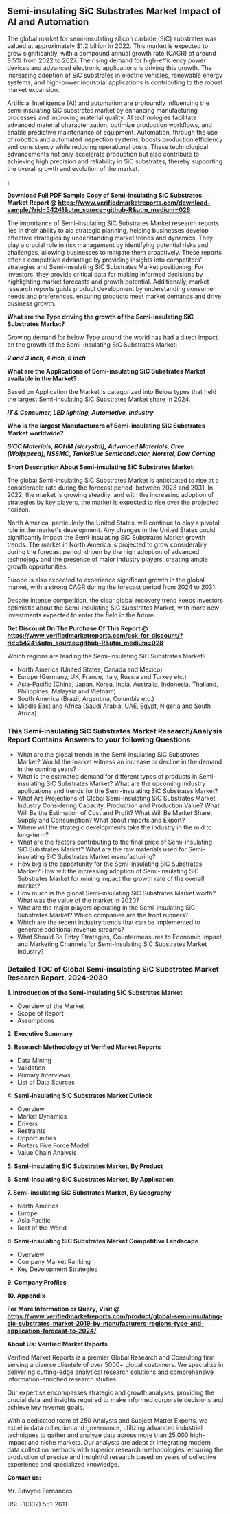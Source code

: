 <h2>Semi-insulating SiC Substrates Market Impact of AI and Automation</h2><p>The global market for semi-insulating silicon carbide (SiC) substrates was valued at approximately $1.2 billion in 2022. This market is expected to grow significantly, with a compound annual growth rate (CAGR) of around 8.5% from 2022 to 2027. The rising demand for high-efficiency power devices and advanced electronic applications is driving this growth. The increasing adoption of SiC substrates in electric vehicles, renewable energy systems, and high-power industrial applications is contributing to the robust market expansion.</p><p>Artificial Intelligence (AI) and automation are profoundly influencing the semi-insulating SiC substrates market by enhancing manufacturing processes and improving material quality. AI technologies facilitate advanced material characterization, optimize production workflows, and enable predictive maintenance of equipment. Automation, through the use of robotics and automated inspection systems, boosts production efficiency and consistency while reducing operational costs. These technological advancements not only accelerate production but also contribute to achieving high precision and reliability in SiC substrates, thereby supporting the overall growth and evolution of the market.</p>t</p><p id="" class=""><strong>Download Full PDF Sample Copy of Semi-insulating SiC Substrates Market Report @ <a href="https://www.verifiedmarketreports.com/download-sample/?rid=54241&utm_source=github-R&utm_medium=028" target="_blank">https://www.verifiedmarketreports.com/download-sample/?rid=54241&utm_source=github-R&utm_medium=028</a></strong></p><p>The importance of&nbsp;Semi-insulating SiC Substrates Market research reports lies in their ability to aid strategic planning, helping businesses develop effective strategies by understanding market trends and dynamics. They play a crucial role in risk management by identifying potential risks and challenges, allowing businesses to mitigate them proactively. These reports offer a competitive advantage by providing insights into competitors' strategies and Semi-insulating SiC Substrates Market positioning. For investors, they provide critical data for making informed decisions by highlighting market forecasts and growth potential. Additionally, market research reports guide product development by understanding consumer needs and preferences, ensuring products meet market demands and drive business growth.</p><p><strong>What are the&nbsp;Type driving the growth of the Semi-insulating SiC Substrates Market?</strong></p><p id="" class="">Growing demand for below Type around the world has had a direct impact on the growth of the Semi-insulating SiC Substrates Market:</p><em><strong>2 and 3 inch, 4 inch, 6 inch</strong></em></p><strong>What are the&nbsp;Applications&nbsp;of Semi-insulating SiC Substrates Market available in the Market?</strong></p><p id="" class="">Based on Application the Market is categorized into Below types that held the largest Semi-insulating SiC Substrates Market share In 2024.</p><em><strong>IT & Consumer, LED lighting, Automotive, Industry</strong></em></p><strong>Who is the largest Manufacturers of Semi-insulating SiC Substrates Market worldwide?</strong></p><p><em><strong>SICC Materials, ROHM (sicrystal), Advanced Materials, Cree (Wolfspeed), NSSMC, TankeBlue Semiconductor, Norstel, Dow Corning</strong></em></p><p id="" class=""><strong>Short Description About Semi-insulating SiC Substrates Market:</strong></p><p>The global Semi-insulating SiC Substrates Market is anticipated to rise at a considerable rate during the forecast period, between 2023 and 2031. In 2022, the market is growing steadily, and with the increasing adoption of strategies by key players, the market is expected to rise over the projected horizon.</p><p>North America, particularly the United States, will continue to play a pivotal role in the market's development. Any changes in the United States could significantly impact the Semi-insulating SiC Substrates Market growth trends. The market in North America is projected to grow considerably during the forecast period, driven by the high adoption of advanced technology and the presence of major industry players, creating ample growth opportunities.</p><p>Europe is also expected to experience significant growth in the global market, with a strong CAGR during the forecast period from 2024 to 2031.</p><p>Despite intense competition, the clear global recovery trend keeps investors optimistic about the Semi-insulating SiC Substrates Market, with more new investments expected to enter the field in the future.</p><p id="" class=""><strong>Get Discount On The Purchase Of This Report @ <a href="https://www.verifiedmarketreports.com/ask-for-discount/?rid=54241&utm_source=github-R&utm_medium=028" target="_blank">https://www.verifiedmarketreports.com/ask-for-discount/?rid=54241&utm_source=github-R&utm_medium=028</a></strong></p>Which regions are leading the Semi-insulating SiC Substrates Market?</p><ul><li>North America (United States, Canada and Mexico)</li><li>Europe (Germany, UK, France, Italy, Russia and Turkey etc.)</li><li>Asia-Pacific (China, Japan, Korea, India, Australia, Indonesia, Thailand, Philippines, Malaysia and Vietnam)</li><li>South America (Brazil, Argentina, Columbia etc.)</li><li>Middle East and Africa (Saudi Arabia, UAE, Egypt, Nigeria and South Africa)</li></ul><h3 id="" class="">This Semi-insulating SiC Substrates Market Research/Analysis Report Contains Answers to your following Questions</h3><ul><li>What are the global trends in the Semi-insulating SiC Substrates Market? Would the market witness an increase or decline in the demand in the coming years?</li><li>What is the estimated demand for different types of products in Semi-insulating SiC Substrates Market? What are the upcoming industry applications and trends for the Semi-insulating SiC Substrates Market?</li><li>What Are Projections of Global Semi-insulating SiC Substrates Market Industry Considering Capacity, Production and Production Value? What Will Be the Estimation of Cost and Profit? What Will Be Market Share, Supply and Consumption? What about imports and Export?</li><li>Where will the strategic developments take the industry in the mid to long-term?</li><li>What are the factors contributing to the final price of Semi-insulating SiC Substrates Market? What are the raw materials used for Semi-insulating SiC Substrates Market manufacturing?</li><li>How big is the opportunity for the Semi-insulating SiC Substrates Market? How will the increasing adoption of Semi-insulating SiC Substrates Market for mining impact the growth rate of the overall market?</li><li>How much is the global Semi-insulating SiC Substrates Market worth? What was the value of the market In 2020?</li><li>Who are the major players operating in the Semi-insulating SiC Substrates Market? Which companies are the front runners?</li><li>Which are the recent industry trends that can be implemented to generate additional revenue streams?</li><li>What Should Be Entry Strategies, Countermeasures to Economic Impact, and Marketing Channels for Semi-insulating SiC Substrates Market Industry?</li></ul><h3 id="" class="">Detailed TOC of Global Semi-insulating SiC Substrates Market Research Report, 2024-2030</h3><p id="" class=""><strong>1. Introduction of the Semi-insulating SiC Substrates Market</strong></p><ul><li>Overview of the Market</li><li>Scope of Report</li><li>Assumptions</li></ul><p id="" class=""><strong>2. Executive Summary</strong></p><p id="" class=""><strong>3. Research Methodology of Verified Market Reports</strong></p><ul><li>Data Mining</li><li>Validation</li><li>Primary Interviews</li><li>List of Data Sources</li></ul><p id="" class=""><strong>4. Semi-insulating SiC Substrates Market Outlook</strong></p><ul><li>Overview</li><li>Market Dynamics</li><li>Drivers</li><li>Restraints</li><li>Opportunities</li><li>Porters Five Force Model</li><li>Value Chain Analysis</li></ul><p id="" class=""><strong>5. Semi-insulating SiC Substrates Market, By Product</strong></p><p id="" class=""><strong>6. Semi-insulating SiC Substrates Market, By Application</strong></p><p id="" class=""><strong>7. Semi-insulating SiC Substrates Market, By Geography</strong></p><ul><li>North America</li><li>Europe</li><li>Asia Pacific</li><li>Rest of the World</li></ul><p id="" class=""><strong>8. Semi-insulating SiC Substrates Market Competitive Landscape</strong></p><ul><li>Overview</li><li>Company Market Ranking</li><li>Key Development Strategies</li></ul><p id="" class=""><strong>9. Company Profiles</strong></p><p id="" class=""><strong>10. Appendix</strong></p><p id="" class=""><strong>For More Information or Query, Visit @ <a href="https://www.verifiedmarketreports.com/product/global-semi-insulating-sic-substrates-market-2019-by-manufacturers-regions-type-and-application-forecast-to-2024/" target="_blank">https://www.verifiedmarketreports.com/product/global-semi-insulating-sic-substrates-market-2019-by-manufacturers-regions-type-and-application-forecast-to-2024/</a></strong></p><p id="" class=""><strong>About Us: Verified Market Reports</strong></p><p id="" class="">Verified Market Reports is a premier Global Research and Consulting firm serving a diverse clientele of over 5000+ global customers. We specialize in delivering cutting-edge analytical research solutions and comprehensive information-enriched research studies.</p><p id="" class="">Our expertise encompasses strategic and growth analyses, providing the crucial data and insights required to make informed corporate decisions and achieve key revenue goals.</p><p id="" class="">With a dedicated team of 250 Analysts and Subject Matter Experts, we excel in data collection and governance, utilizing advanced industrial techniques to gather and analyze data across more than 25,000 high-impact and niche markets. Our analysts are adept at integrating modern data collection methods with superior research methodologies, ensuring the production of precise and insightful research based on years of collective experience and specialized knowledge.</p><p id="" class=""><strong>Contact us:</strong></p><p id="" class="">Mr. Edwyne Fernandes</p><p id="" class="">US: +1(302) 551-2611</p>
